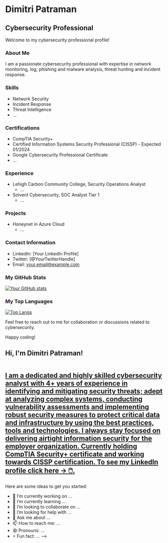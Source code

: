 # Dimitri Patraman

## Cybersecurity Professional

Welcome to my cybersecurity professional profile!

### About Me
I am a passionate cybersecurity professional with expertise in network monitoring, log, phishing and malware analysis, threat hunting and incident response.

### Skills
- Network Security
- Incident Response
- Threat Intelligence
- ...

### Certifications
- CompTIA Security+
- Certified Information Systems Security Professional (CISSP) - Expected 01/2024
- Google Cybersecurity Professional Certificate
- ...
### Experience
- Lehigh Carbon Community College, Security Operations Analyst
  - ...
- Solvent Cybersecurity, SOC Analyst Tier 1
  - ...
### Projects
- Honeynet in Azure Cloud
  - ...

### Contact Information
- LinkedIn: [Your LinkedIn Profile]
- Twitter: [@YourTwitterHandle]
- Email: your.email@example.com

### My GitHub Stats
[![Your GitHub stats](https://github-readme-stats.vercel.app/api?username=your-username&show_icons=true&theme=dark)](https://github.com/your-username)

### My Top Languages
[![Top Langs](https://github-readme-stats.vercel.app/api/top-langs/?username=your-username&layout=compact&theme=dark)](https://github.com/your-username)

Feel free to reach out to me for collaboration or discussions related to cybersecurity.

Happy coding!


<h2>Hi, I'm Dimitri Patraman! 
  
<br/><a href="https://www.linkedin.com/in/dimitripatraman/">I am a dedicated and highly skilled cybersecurity analyst with 4+ years of experience in identifying and mitigating security threats; adept at analyzing complex systems, conducting vulnerability assessments and implementing robust security measures to protect critical data and infrastructure by using the best practices, tools and technologies. I always stay focused on delivering airtight information security for the employer organization. Currently holding CompTIA Security+ certificate and working towards CISSP certification. To see my LinkedIn profile click here -> 🖱️.</a></h2>


Here are some ideas to get you started:

- 🔭 I’m currently working on ...
- 🌱 I’m currently learning ...
- 👯 I’m looking to collaborate on ...
- 🤔 I’m looking for help with ...
- 💬 Ask me about ...
- 📫 How to reach me: ...
- 😄 Pronouns: ...
- ⚡ Fun fact: ...
-->
